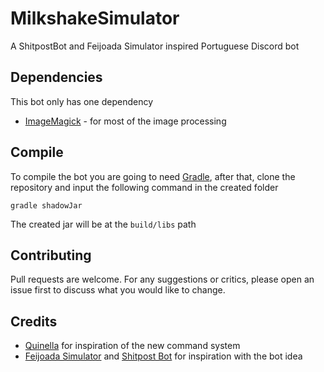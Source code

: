# MilkshakeSimulator
A ShitpostBot and Feijoada Simulator inspired Portuguese Discord bot

## Dependencies
This bot only has one dependency
* [ImageMagick](https://imagemagick.org) - for most of the image processing

## Compile
To compile the bot you are going to need [Gradle](https://gradle.org/), after that, clone the repository and input the following command in the created folder
```
gradle shadowJar
```
The created jar will be at the `build/libs` path

## Contributing
Pull requests are welcome. For any suggestions or critics, please open an issue first to discuss what you would like to change.

## Credits
* [Quinella](https://github.com/HeyZeer0/Quinella) for inspiration of the new command system
* [Feijoada Simulator](https://twitter.com/FeijoadaSim) and [Shitpost Bot](https://www.shitpostbot.com/) for inspiration with the bot idea
